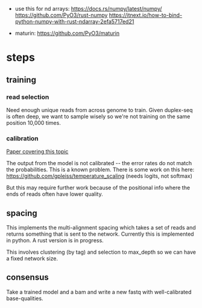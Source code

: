+ use this for nd arrays: https://docs.rs/numpy/latest/numpy/
  https://github.com/PyO3/rust-numpy
  https://itnext.io/how-to-bind-python-numpy-with-rust-ndarray-2efa5717ed21

+ maturin: https://github.com/PyO3/maturin


# steps

## training

### read selection

Need enough unique reads from across genome to train. Given duplex-seq is often deep,
we want to sample wisely so we're not training on the same position 10,000 times.

### calibration

[Paper covering this topic](https://arxiv.org/abs/1706.04599)

The output from the model is not calibrated -- the error rates do not match the probabilities.
This is a known problem.
There is some work on this here:
https://github.com/gpleiss/temperature_scaling (needs logits, not softmax)

But this may require further work because of the positional info where the ends of reads
often have lower quality.

## spacing

This implements the multi-alignment spacing which takes a set of reads and returns
something that is sent to the network. Currently this is implemented in python.
A rust version is in progress.

This involves clustering (by tag) and selection to max_depth so we can have a fixed
network size.

## consensus

Take a trained model and a bam and write a new fastq with well-calibrated base-qualities.
